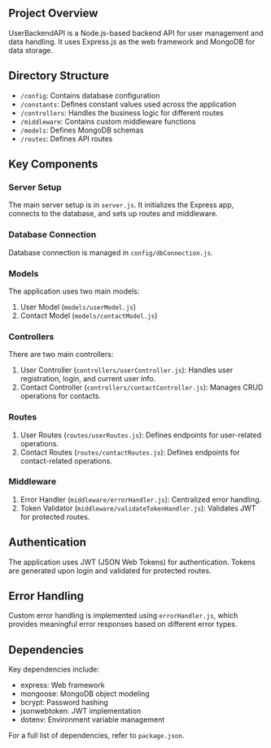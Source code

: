 ## Project Overview

UserBackendAPI is a Node.js-based backend API for user management and data handling. It uses Express.js as the web framework and MongoDB for data storage.

## Directory Structure

- `/config`: Contains database configuration
- `/constants`: Defines constant values used across the application
- `/controllers`: Handles the business logic for different routes
- `/middleware`: Contains custom middleware functions
- `/models`: Defines MongoDB schemas
- `/routes`: Defines API routes

## Key Components

### Server Setup
The main server setup is in `server.js`. It initializes the Express app, connects to the database, and sets up routes and middleware.

### Database Connection
Database connection is managed in `config/dbConnection.js`.

### Models
The application uses two main models:
1. User Model (`models/userModel.js`)
2. Contact Model (`models/contactModel.js`)

### Controllers
There are two main controllers:
1. User Controller (`controllers/userController.js`): Handles user registration, login, and current user info.
2. Contact Controller (`controllers/contactController.js`): Manages CRUD operations for contacts.

### Routes
1. User Routes (`routes/userRoutes.js`): Defines endpoints for user-related operations.
2. Contact Routes (`routes/contactRoutes.js`): Defines endpoints for contact-related operations.

### Middleware
1. Error Handler (`middleware/errorHandler.js`): Centralized error handling.
2. Token Validator (`middleware/validateTokenHandler.js`): Validates JWT for protected routes.

## Authentication
The application uses JWT (JSON Web Tokens) for authentication. Tokens are generated upon login and validated for protected routes.

## Error Handling
Custom error handling is implemented using `errorHandler.js`, which provides meaningful error responses based on different error types.

## Dependencies
Key dependencies include:
- express: Web framework
- mongoose: MongoDB object modeling
- bcrypt: Password hashing
- jsonwebtoken: JWT implementation
- dotenv: Environment variable management

For a full list of dependencies, refer to `package.json`.
